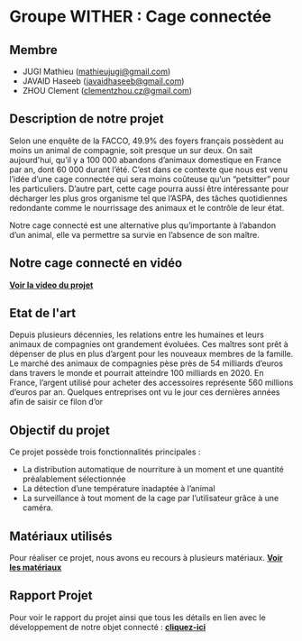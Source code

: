 # Groupe WITHER : Cage connectée 

## Membre 

- JUGI Mathieu (<mathieujugi@gmail.com>)
- JAVAID Haseeb (<javaidhaseeb@gmail.com>)
- ZHOU Clement (<clementzhou.cz@gmail.com>)

## Description de notre projet 

Selon une enquête de la FACCO, 49.9% des foyers français possèdent au moins un animal de compagnie, soit presque un sur deux. 
On sait aujourd'hui, qu’il y a 100 000 abandons d’animaux domestique en France par an, dont 60 000 durant l’été. 
C’est dans ce contexte que nous est venu l’idée d’une cage connectée qui sera moins coûteuse qu’un “petsitter” pour les particuliers.
D’autre part, cette cage pourra aussi être intéressante pour décharger les plus gros organisme tel que l’ASPA, des tâches quotidiennes
redondante comme le nourrissage des animaux et le contrôle de leur état.

Notre cage connecté est une alternative plus qu’importante à l’abandon d’un animal, elle va permettre sa survie en l’absence de son maître. 


## Notre cage connecté en vidéo 

**[Voir la video du projet](https://www.youtube.com/watch?v=eaNtIvoYkC8&feature=youtu.be)** 

## Etat de l'art 

Depuis plusieurs décennies, les relations entre les humaines et leurs animaux de compagnies ont grandement évoluées. 
Ces maîtres sont prêt à dépenser de plus en plus d’argent pour les nouveaux membres de la famille. 
Le marché des animaux de compagnies pèse près de 54 milliards d’euros dans travers le monde et pourrait atteindre 100 milliards en 2020. 
En France, l’argent utilisé pour acheter des accessoires représente 560 millions d’euros par an. Quelques entreprises ont vu le jour ces 
dernières années afin de saisir ce filon d’or


## Objectif du projet 

Ce projet possède trois fonctionnalités principales :

- La distribution automatique de nourriture à un moment et une quantité préalablement sélectionnée
- La détection d’une température inadaptée à l’animal
- La surveillance à tout moment de la cage par l’utilisateur grâce à une caméra.

## Matériaux utilisés 
Pour réaliser ce projet, nous avons eu recours à plusieurs matériaux. 
**[Voir les matériaux](https://github.com/institut-galilee/2020-WITHER/blob/master/doc/composants.md)**

## Rapport Projet 

Pour voir le rapport du projet ainsi que tous les détails en lien avec le développement de notre objet connecté : 
**[cliquez-ici](https://github.com/institut-galilee/2020-WITHER)**  


